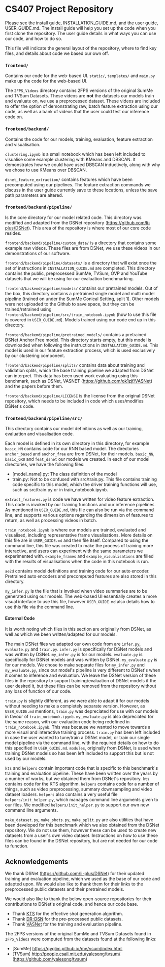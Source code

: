 # CS407 Project Repository

Please see the install guide, INSTALLATION_GUIDE.md, and the user guide, USER_GUIDE.md. The install guide will help you set up the code when you first clone the repository. The user guide details in what ways you can use our code, and how to do so.

This file will indicate the general layout of the repository, where to find key files, and details about code we based our own off.

### `frontend/` ###

Contains our code for the web-based UI. `static/`, `templates/` and `main.py` make up the code for the web-based UI.

The `2FPS_Videos` directory contains 2FPS versions of the original SumMe and TVSum Datasets. These videos are **not** the datasets our models train and evaluate on, we use a preprocessed dataset. These videos are included to offer the option of demonstrating raw, batch feature extraction using our code, as well as a bank of videos that the user could test our inference code on.

### `frontend/backend/` ###

Contains the code for our models, training, evaluation, feature extraction and visualisation.

`clustering.ipynb` is a small notebook which has been left included to visualise some example clustering with KMeans and DBSCAN. It demonstrates how we could have used DBSCAN inductively, along with why we chose to use KMeans over DBSCAN.

`dsnet_feature_extraction/` contains features which have been precomputed using our pipelines. The feature extraction commands we discuss in the user guide currently save to these locations, unless the save path parameters are altered.

### `frontend/backend/pipeline/` ###

Is the core directory for our model related code. This directory was modified
and adapted from the DSNet repository (https://github.com/li-plus/DSNet). This area of the repository is where most of our core code resides.

`frontend/backend/pipeline/custom_data/` is a directory that contains some example raw videos. These files are from DSNet, we use these videos in our demonstrations of our software.

`frontend/backend/pipeline/datasets/` is a directory that will exist once the set of instructions in `INSTALLATION_GUIDE.md` are completed. This directory contains the public, preprocessed SumMe, TVSum, OVP and YouTube datasets that we will be using for our evaluation benchmarking.

`frontend/backend/pipeline/models/` contains our pretrained models. Out of the box, this directory contains a pretrained single model and multi model pipeline (trained on under the SumMe Conical Setting, split 1). Other models were not uploaded to the Github to save space, but they can be trained/retrained using `frontend/backend/pipeline/src/train_notebook.ipynb` (how to use this file is covered in `USER_GUIDE.md`). Models trained using our code end up in this directory.

`frontend/backend/pipeline/pretrained_models/` contains a pretrained DSNet Anchor Free model. This directory starts empty, but this model is downloaded when following the instructions in `INSTALLATION_GUIDE.md`. This model is used in our feature extraction process, which is used exclusively by our clustering component.

`frontend/backend/pipeline/splits/` contains data about training and validation splits, which the base training pipeline we adapted from DSNet can interpret. This data has been used work evaluating using this benchmark, such as DSNet, VASNET (https://github.com/ok1zjf/VASNet) and the papers before them.

`frontend/backend/pipeline/LICENSE` is the license from the original DSNet repository, which needs to be included in code which uses/modifies DSNet's code.

### `frontend/backend/pipeline/src/` ###

This directory contains our model definitions as well as our training, evaluation and visualisation code.

Each model is defined in its own directory in this directory, for example `basic_NN` contains code for our RNN based model. The directories `anchor_based` and `anchor_free` are from DSNet, for their models. `basic_NN`, `basic_GRU` and `feat_dsnet` our models we created. In each of our model directories, we have the following files:

- [model_name].py: The class definition of the model
- train.py: Not to be confused with src/train.py. This file contains training code specific to this model, which the driver training functions will use, such as src/train.py or in train_notebook.ipynb.

`extract_features.py` is code we have written for video feature extraction. This code is invoked by our training functions and our inference pipelines. As mentioned in `USER_GUIDE.md`, this file can also be run via the command line, and supports various options regarding the dimension of features to return, as well as processing videos in batch.

`train_notebook.ipynb` is where our models are trained, evaluated and visualised, including representative frame visualisations. More details on this file are in `USER_GUIDE.md` and then file itself. Compared to using the command line, this file was created to make the process of training more interactive, and users can experiment with the same parameters we experimented with. `example_frames` and `example_visualisations` are filled with the results of visualisations when the code in this notebook is run.

`ae2d` contains model definitions and training code for our auto encoder. Pretrained auto encoders and precomputed features are also stored in this directory.

`my_infer.py` is the file that is invoked when video summaries are to be generated using our models. The web-based UI essentially creates a more visual interface to use this file, however `USER_GUIDE.md` also details how to use this file via the command line.

#### External Code ####

It is worth noting which files in this section are originally from DSNet, as well as which we been written/adapted for our models.

The main DSNet files we adapted our own code from are `infer.py`, `evaluate.py` and `train.py`. `infer.py` is specifically for DSNet models and was written by DSNet. `my_infer.py` is for our models. `evaluate.py` is specifically for DSNet models and was written by DSNet. `my_evaluate.py` is for our models. We chose to make separate files for `my_infer.py` and `my_evaluate.py`, since our model's pipeline is very different to DSNet's when it comes to inference and evaluation. We leave the DSNet version of these files in the repository to support training/evaluation of DSNet models if the user desired it, but these files can be removed from the repository without any loss of function of our code.

`train.py` is slightly different, as we were able to adapt it for our models without needing to make a completely separate version. However, as `USER_GUIDE.md` mentions, `train.py` was depreciated for use with our models in favour of `train_notebook.ipynb`. `my_evaluate.py` is also depreciated for the same reason, with our evaluation code being redefined in `train_notebook.ipynb`. This was because we wanted to move towards a more visual and interactive training process. `train.py` has been left included in case the user wanted to tune/train a DSNet model, or train our single model pipeline via the command line, with the required details on how to do this specified in `USER_GUIDE.md`. `modules`, originally from DSNet, is used when training DSNet models so has been left included to support this but is not used by our models.

`kts` and `helpers` contain important code that is specific to this benchmark's training and evaluation pipeline. These have been written over the years by a number of works, but we obtained them from DSNet's repository. `kts` contains code for the KTS algorithm. `helpers` contains code for a number of things, such as video preprocessing, summary downsampling and video dataset loaders. `helpers` also contains a very useful file `helpers/init_helper.py`, which manages command line arguments given to our files. We modified `helpers/init_helper.py` to support our own new command line arguments.

`make_dataset.py`, `make_shots.py`, `make_split.py` are also utilities that have been developed for this benchmark which we also obtained from the DSNet repository. We do not use them, however these can be used to create new datasets from a user's own video dataset. Instructions on how to use these files can be found in the DSNet repository, but are not needed for our code to function.

## Acknowledgements

We thank DSNet (https://github.com/li-plus/DSNet) for their updated training and evaluation pipeline, which we used as the base of our code and adapted upon. We would also like to thank them for their links to the preprocessed public datasets and their pretrained models.

We would also like to thank the below open-source repositories for their contributions to DSNet's original code, and hence our code base.

+ Thank [KTS](https://github.com/pathak22/videoseg/tree/master/lib/kts) for the effective shot generation algorithm.
+ Thank [DR-DSN](https://github.com/KaiyangZhou/pytorch-vsumm-reinforce) for the pre-processed public datasets.
+ Thank [VASNet](https://github.com/ok1zjf/VASNet) for the training and evaluation pipeline.

The 2FPS versions of the original SumMe and TVSum Datasets found in `2FPS_Videos` were computed from the datasets found at the following links:

+ [SumMe] https://gyglim.github.io/me/vsum/index.html
+ [TVSum] http://people.csail.mit.edu/yalesong/tvsum/ (https://github.com/yalesong/tvsum)
